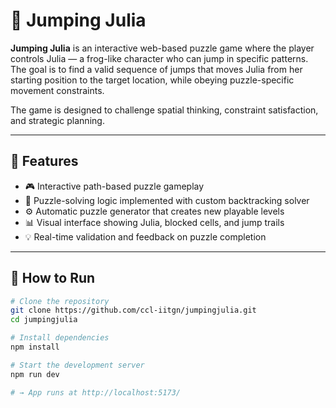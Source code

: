 # 🐸 Jumping Julia

**Jumping Julia** is an interactive web-based puzzle game where the player controls Julia — a frog-like character who can jump in specific patterns. The goal is to find a valid sequence of jumps that moves Julia from her starting position to the target location, while obeying puzzle-specific movement constraints.

The game is designed to challenge spatial thinking, constraint satisfaction, and strategic planning.

---

## 🧩 Features

- 🎮 Interactive path-based puzzle gameplay
- 🧠 Puzzle-solving logic implemented with custom backtracking solver
- ⚙️ Automatic puzzle generator that creates new playable levels
- 📊 Visual interface showing Julia, blocked cells, and jump trails
- 💡 Real-time validation and feedback on puzzle completion

---

## 🧪 How to Run

```bash
# Clone the repository
git clone https://github.com/ccl-iitgn/jumpingjulia.git
cd jumpingjulia

# Install dependencies
npm install

# Start the development server
npm run dev

# → App runs at http://localhost:5173/
